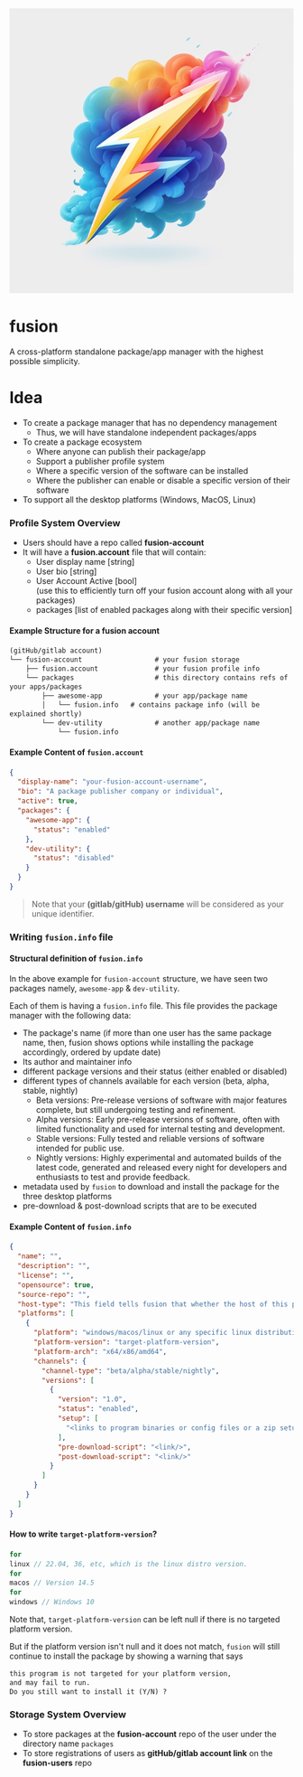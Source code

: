 <div align="center">
    <img src="images/fusion-icon.jpg">
</div>

# fusion

A cross-platform standalone package/app manager with the highest possible simplicity.

# Idea

- To create a package manager that has no dependency management
    - Thus, we will have standalone independent packages/apps
- To create a package ecosystem
    - Where anyone can publish their package/app
    - Support a publisher profile system
    - Where a specific version of the software can be installed
    - Where the publisher can enable or disable a specific version of their software
- To support all the desktop platforms (Windows, MacOS, Linux)

### Profile System Overview

- Users should have a repo called **fusion-account**
- It will have a **fusion.account** file that will contain:
    - User display name [string]
    - User bio [string]
    - User Account Active [bool]
      <br> (use this to efficiently turn off your fusion account along with all your packages)
    - packages [list of enabled packages along with their specific version]

#### Example Structure for a fusion account

```shell
(gitHub/gitlab account)
└── fusion-account                  # your fusion storage
    ├── fusion.account              # your fusion profile info
    └── packages                    # this directory contains refs of your apps/packages
        ├── awesome-app             # your app/package name
        │   └── fusion.info   # contains package info (will be explained shortly)
        └── dev-utility             # another app/package name
            └── fusion.info                                                             
```

#### Example Content of `fusion.account`

```json
{
  "display-name": "your-fusion-account-username",
  "bio": "A package publisher company or individual",
  "active": true,
  "packages": {
    "awesome-app": {
      "status": "enabled"
    },
    "dev-utility": {
      "status": "disabled"
    }
  }
}
```

> Note that your **(gitlab/gitHub) username** will be considered as your unique identifier.

### Writing `fusion.info` file

#### Structural definition of `fusion.info`

In the above example for `fusion-account` structure, we have seen two packages namely, `awesome-app` & `dev-utility`.

Each of them is having a `fusion.info` file.
This file provides the package manager with the following data:

- The package's name (if more than one user has the same package name, then, fusion shows options while installing the
  package accordingly, ordered by update date)
- Its author and maintainer info
- different package versions and their status (either enabled or disabled)
- different types of channels available for each version (beta, alpha, stable, nightly)
    - Beta versions: Pre-release versions of software with major features complete, but still undergoing testing and
      refinement.
    - Alpha versions: Early pre-release versions of software, often with limited functionality and used for internal
      testing and development.
    - Stable versions: Fully tested and reliable versions of software intended for public use.
    - Nightly versions: Highly experimental and automated builds of the latest code, generated and released every night
      for developers and enthusiasts to test and provide feedback.
- metadata used by `fusion` to download and install the package for the three desktop platforms
- pre-download & post-download scripts that are to be executed

#### Example Content of `fusion.info`

```json
{
  "name": "",
  "description": "",
  "license": "",
  "opensource": true,
  "source-repo": "",
  "host-type": "This field tells fusion that whether the host of this package is its \"author\" or \"maintainer\"",
  "platforms": [
    {
      "platform": "windows/macos/linux or any specific linux distribution, just make sure the name you provide must match the one given at /etc/os-release of your target linux distribution",
      "platform-version": "target-platform-version",
      "platform-arch": "x64/x86/amd64",
      "channels": {
        "channel-type": "beta/alpha/stable/nightly",
        "versions": [
          {
            "version": "1.0",
            "status": "enabled",
            "setup": [
              "<links to program binaries or config files or a zip setup/>"
            ],
            "pre-download-script": "<link/>",
            "post-download-script": "<link/>"
          }
        ]
      }
    }
  ]
}
```

#### How to write `target-platform-version`?

```groovy
for
linux // 22.04, 36, etc, which is the linux distro version.
for
macos // Version 14.5
for
windows // Windows 10
```

Note that, `target-platform-version` can be left null if there is no targeted platform version.

But if the platform version isn't null and it does not match, `fusion` will still continue to install the package by
showing a warning that says

```text
this program is not targeted for your platform version, 
and may fail to run.
Do you still want to install it (Y/N) ?
```

### Storage System Overview

- To store packages at the **fusion-account** repo of the user under the directory name `packages`
- To store registrations of users as **gitHub/gitlab account link** on the **fusion-users** repo


